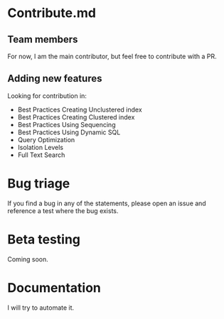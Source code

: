 # Contribute.md

## Team members
For now, I am the main contributor, but feel free to contribute with a PR. 

## Adding new features
Looking for contribution in: 
- Best Practices Creating Unclustered index
- Best Practices Creating Clustered index
- Best Practices Using Sequencing
- Best Practices Using Dynamic SQL
- Query Optimization
- Isolation Levels
- Full Text Search

# Bug triage
If you find a bug in any of the statements, please open an issue and reference a test where the bug exists. 

# Beta testing
Coming soon. 

# Documentation
I will try to automate it. 
